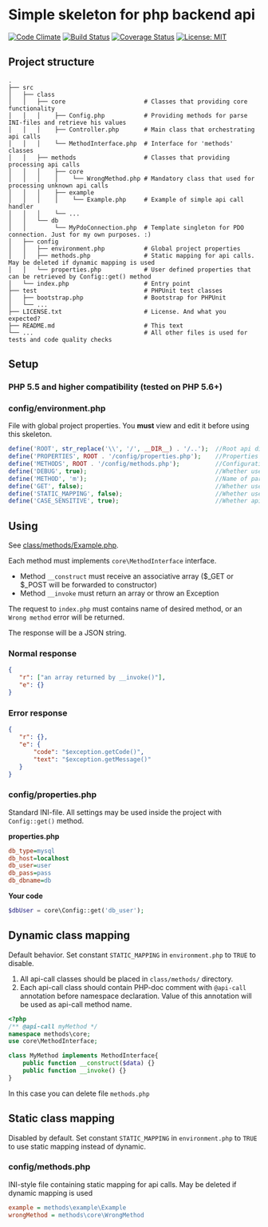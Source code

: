 # Simple skeleton for php backend api
[![Code Climate](https://codeclimate.com/github/rjhdby/php-api-skeleton/badges/gpa.svg)](https://codeclimate.com/github/rjhdby/php-api-skeleton)
[![Build Status](https://travis-ci.org/rjhdby/php-api-skeleton.svg?branch=master)](https://travis-ci.org/rjhdby/php-api-skeleton)
[![Coverage Status](https://coveralls.io/repos/github/rjhdby/php-api-skeleton/badge.svg?branch=master)](https://coveralls.io/github/rjhdby/php-api-skeleton?branch=master)
[![License: MIT](https://img.shields.io/badge/License-MIT-yellow.svg)](https://opensource.org/licenses/MIT)

## Project structure

    .
    ├── src
    │   ├── class
    │   │   ├── core                      # Classes that providing core functionality
    │   │   │    ├── Config.php           # Providing methods for parse INI-files and retrieve his values
    │   │   │    ├── Controller.php       # Main class that orchestrating api calls
    │   │   │    └── MethodInterface.php  # Interface for 'methods' classes
    │   │   ├── methods                   # Classes that providing processing api calls
    │   │   │    ├── core                 
    │   │   │    │    └── WrongMethod.php # Mandatory class that used for processing unknown api calls
    │   │   │    ├── example              
    │   │   │    │    └── Example.php     # Example of simple api call handler
    │   │   │    └── ...
    │   │   └── db                
    │   │        └── MyPdoConnection.php  # Template singleton for PDO connection. Just for my own purposes. :)  
    │   ├── config
    │   │   ├── environment.php           # Global project properties
    │   │   ├── methods.php               # Static mapping for api calls. May be deleted if dynamic mapping is used 
    │   │   └── properties.php            # User defined properties that can be retrieved by Config::get() method
    │   └── index.php                     # Entry point
    ├── test                              # PHPUnit test classes
    │   ├── bootstrap.php                 # Bootstrap for PHPUnit
    │   └── ...
    ├── LICENSE.txt                       # License. And what you expected?
    ├── README.md                         # This text
    └── ...                               # All other files is used for tests and code quality checks

## Setup

### PHP 5.5 and higher compatibility (tested on PHP 5.6+)

### config/environment.php
File with global project properties. You **must** view and edit it before using this skeleton.
```php
define('ROOT', str_replace('\\', '/', __DIR__) . '/..');  //Root api directory
define('PROPERTIES', ROOT . '/config/properties.php');    //Properties file path
define('METHODS', ROOT . '/config/methods.php');          //Configuration file for static mapping
define('DEBUG', true);                                    //Whether use debug mode
define('METHOD', 'm');                                    //Name of parameter in POST/GET data that contains method name
define('GET', false);                                     //Whether use $_GET instead of $_POST
define('STATIC_MAPPING', false);                          //Whether use static class mapping
define('CASE_SENSITIVE', true);                           //Whether api calls methods names is case sensitive
```

## Using
See [class/methods/Example.php](https://github.com/rjhdby/api-skeleton/blob/master/class/methods/Example.php).

Each method must implements `core\MethodInterface` interface.
  * Method `__construct` must receive an associative array ($_GET or $_POST will be forwarded to constructor)
  * Method `__invoke` must return an array or throw an Exception

The request to `index.php` must contains name of desired method, or an `Wrong method` error will be returned.

The response will be a JSON string.

### Normal response
```json
{
   "r": ["an array returned by __invoke()"],
   "e": {}
}
```

### Error response
```json
{
   "r": {},
   "e": {
       "code": "$exception.getCode()",
       "text": "$exception.getMessage()"
   }
}
```

### config/properties.php
Standard INI-file. All settings may be used inside the project with `Config::get()` method.

**properties.php**
```ini
db_type=mysql
db_host=localhost
db_user=user
db_pass=pass
db_dbname=db
```

**Your code**
```php
$dbUser = core\Config::get('db_user');
```

## Dynamic class mapping
Default behavior. Set constant `STATIC_MAPPING` in `environment.php` to `TRUE` to disable.

1. All api-call classes should be placed in `class/methods/` directory. 
2. Each api-call class should contain PHP-doc comment with `@api-call` annotation before namespace declaration. Value of this annotation will be used as api-call method name.

```php
<?php
/** @api-call myMethod */
namespace methods\core;
use core\MethodInterface;

class MyMethod implements MethodInterface{
    public function __construct($data) {}
    public function __invoke() {}
}
```

In this case you can delete file `methods.php`

## Static class mapping 
Disabled by default.
Set constant `STATIC_MAPPING` in `environment.php` to `TRUE` to use static mapping instead of dynamic.

### config/methods.php
INI-style file containing static mapping for api calls. May be deleted if dynamic mapping is used
```ini
example = methods\example\Example
wrongMethod = methods\core\WrongMethod
```
